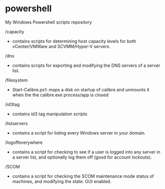 # powershell
My Windows Powershell scripts repository

/capacity
  - contains scripts for determining host capacity levels for both vCenter/VMWare and SCVMM/Hyper-V servers.
  
/dns
  - contains scripts for exporting and modifying the DNS servers of a server list.
  
/filesystem
  - Start-Calibre.ps1: maps a disk on startup of calibre and unmounts it when the the calibre.exe process/app is closed

/id3tag
  - contains id3 tag manipulation scripts
  
/listservers
  - contains a script for listing every Windows server in your domain.
 
/logoffeverywhere
  - contains a script for checking to see if a user is logged into any server in a server list, and optionally log them off (good for account lockouts).
 
/SCOM
  - contains a script for checking the SCOM maintenance mode status of machines, and modifying the state.  GUI enabled.
